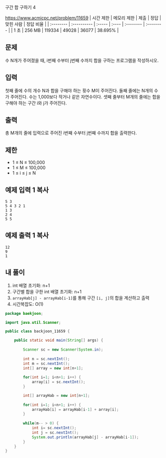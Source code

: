 구간 합 구하기 4 

https://www.acmicpc.net/problem/11659
| 시간 제한 | 메모리 제한 | 제출   | 정답  | 맞힌 사람 | 정답 비율 |
| :-------- | :---------- | :----- | :---- | :-------- | :-------- |
| 1 초      | 256 MB      | 119334 | 49028 | 36077     | 38.695%   |

## 문제

수 N개가 주어졌을 때, i번째 수부터 j번째 수까지 합을 구하는 프로그램을 작성하시오.

## 입력

첫째 줄에 수의 개수 N과 합을 구해야 하는 횟수 M이 주어진다. 둘째 줄에는 N개의 수가 주어진다. 수는 1,000보다 작거나 같은 자연수이다. 셋째 줄부터 M개의 줄에는 합을 구해야 하는 구간 i와 j가 주어진다.

## 출력

총 M개의 줄에 입력으로 주어진 i번째 수부터 j번째 수까지 합을 출력한다.

## 제한

- 1 ≤ N ≤ 100,000
- 1 ≤ M ≤ 100,000
- 1 ≤ i ≤ j ≤ N

## 예제 입력 1 복사

```
5 3
5 4 3 2 1
1 3
2 4
5 5
```

## 예제 출력 1 복사

```
12
9
1
```



## 내 풀이

1. int 배열 초기화: n+1
2. 구간별 합을 구한 int 배열 초기화: n+1
3. `arrayHab[j] - arrayHab[i-1]`를 통해 구간 `[i, j]`의 합을 계산하고 출력
4. 시간복잡도: O(1)

```java
package baekjoon;

import java.util.Scanner;

public class backjoon_11659 {

	public static void main(String[] args) {
		
		Scanner sc = new Scanner(System.in);
		
		int n = sc.nextInt();
		int m = sc.nextInt();
		int[] array = new int[n+1];
		
		for(int i=1; i<n+1; i++) {
			array[i] = sc.nextInt();
		}

		int[] arrayHab = new int[n+1];
		
		for(int i=1; i<n+1; i++) {
			arrayHab[i] = arrayHab[i-1] + array[i];
		}
		
		while(m-- > 0) {
			int i= sc.nextInt();
			int j = sc.nextInt();
			System.out.println(arrayHab[j] - arrayHab[i-1]);
		}
	}
}
```



